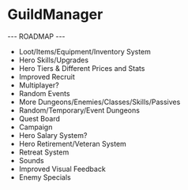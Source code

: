 # GuildManager
 --- ROADMAP ---
 - Loot/Items/Equipment/Inventory System
 - Hero Skills/Upgrades
 - Hero Tiers & Different Prices and Stats
 - Improved Recruit
 - Multiplayer?
 - Random Events
 - More Dungeons/Enemies/Classes/Skills/Passives
 - Random/Temporary/Event Dungeons
 - Quest Board
 - Campaign
 - Hero Salary System?
 - Hero Retirement/Veteran System
 - Retreat System
 - Sounds
 - Improved Visual Feedback
 - Enemy Specials